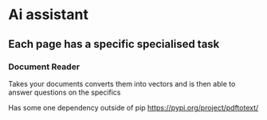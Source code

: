 # Ai assistant

## Each page has a specific specialised task


### Document Reader
Takes your documents converts them into vectors and is then able to answer questions on the specifics

Has some one dependency outside of pip https://pypi.org/project/pdftotext/
